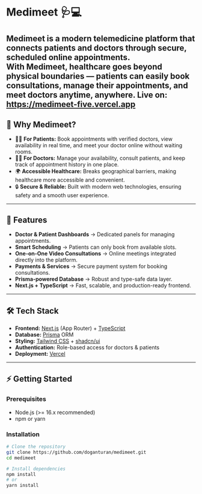 # Medimeet 🩺💻

**Medimeet** is a modern **telemedicine platform** that connects patients and doctors through secure, scheduled **online appointments**.  
With Medimeet, healthcare goes beyond physical boundaries — patients can easily book consultations, manage their appointments, and meet doctors **anytime, anywhere**.
Live on: https://medimeet-five.vercel.app
---

## 🌟 Why Medimeet?

- 🧑‍⚕️ **For Patients:** Book appointments with verified doctors, view availability in real time, and meet your doctor online without waiting rooms.  
- 👨‍⚕️ **For Doctors:** Manage your availability, consult patients, and keep track of appointment history in one place.  
- 🌍 **Accessible Healthcare:** Breaks geographical barriers, making healthcare more accessible and convenient.  
- 🔒 **Secure & Reliable:** Built with modern web technologies, ensuring safety and a smooth user experience.  

---

## 🚀 Features

- **Doctor & Patient Dashboards** → Dedicated panels for managing appointments.  
- **Smart Scheduling** → Patients can only book from available slots.  
- **One-on-One Video Consultations** → Online meetings integrated directly into the platform.  
- **Payments & Services** → Secure payment system for booking consultations.  
- **Prisma-powered Database** → Robust and type-safe data layer.  
- **Next.js + TypeScript** → Fast, scalable, and production-ready frontend.  

---

## 🛠 Tech Stack

- **Frontend:** [Next.js](https://nextjs.org/) (App Router) + [TypeScript](https://www.typescriptlang.org/)  
- **Database:** [Prisma](https://www.prisma.io/) ORM  
- **Styling:** [Tailwind CSS](https://tailwindcss.com/) + [shadcn/ui](https://ui.shadcn.com/)  
- **Authentication:** Role-based access for doctors & patients  
- **Deployment:** [Vercel](https://vercel.com/)  

---

## ⚡ Getting Started

### Prerequisites
- Node.js (>= 16.x recommended)  
- npm or yarn  

### Installation

```bash
# Clone the repository
git clone https://github.com/doganturan/medimeet.git
cd medimeet

# Install dependencies
npm install
# or
yarn install
